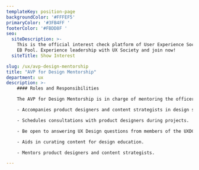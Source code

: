 ```yaml
---
templateKey: position-page
backgroundColor: '#FFFEF5'
primaryColor: '#3FB4FF '
footerColor: '#FBDD8F '
seo:
  siteDescription: >-
    This is the official interest check platform of User Experience Society for
    EB Pool. Experience leadership with UX Society and join now!
  siteTitle: Show Interest

slug: /ux/avp-design-mentorship
title: "AVP for Design Mentorship"
department: ux
description: >-
    #### Roles and Responsibilities

    The AVP for Design Mentorship is in charge of mentoring the officers by being their confidant in client engagements. Members will look to you as a design coach as you will be giving them advice and accompanying them in design sessions, thereby driving their growth beyond the basics of UX Design.

    - Accompanies product designers and content strategists in design sessions for client projects.

    - Schedules consultations with product designers during projects.

    - Be open to answering UX Design questions from members of the UXDC department.

    - Aids in curating content for design education.

    - Mentors product designers and content strategists.

---
```


